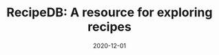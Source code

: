 ---
layout: publications
date: 2020-12-01
title: "RecipeDB: A resource for exploring recipes"
venue: "Database: The Journal of Biological Databases and Curation (Oxford University Press), 2020"
link: "https://academic.oup.com/database/article/doi/10.1093/database/baaa077/6006228"
paper: "recipedb.pdf"
slides: 
poster: 
tldr: Developed a worldwide database of recipes.
authors: Devansh Batra, <u>Nirav Diwan</u>, Utkarsh Upadhyay, Jushaan Singh Kalra, Tript Sharma, Aman Kumar Sharma, Dheeraj Khanna, Jaspreet Singh Marwah, Srilakshmi Kalathil, Navjot Singh, Rudraksh Tuwani, Ganesh Bagler
code: 
---